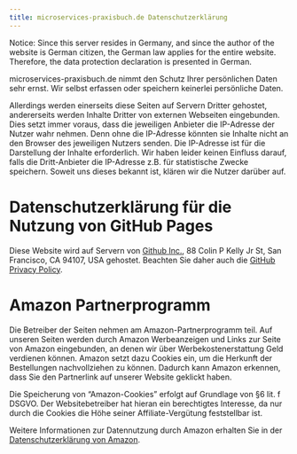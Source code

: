 ```yaml
---
title: microservices-praxisbuch.de Datenschutzerklärung
---
```


Notice: Since this server resides in Germany, and since the author of
the website is German citizen, the German law applies for the entire
website. Therefore, the data protection declaration is presented in German.

microservices-praxisbuch.de nimmt den Schutz Ihrer persönlichen Daten sehr ernst. Wir
selbst erfassen oder speichern keinerlei persönliche Daten.

Allerdings werden einerseits diese Seiten auf Servern Dritter
gehostet, andererseits werden Inhalte Dritter von externen Webseiten
eingebunden. Dies setzt immer voraus, dass die jeweiligen Anbieter die
IP-Adresse der Nutzer wahr nehmen. Denn ohne die IP-Adresse könnten
sie Inhalte nicht an den Browser des jeweiligen Nutzers senden. Die
IP-Adresse ist für die Darstellung der Inhalte erforderlich. Wir haben
leider keinen Einfluss darauf, falls die Dritt-Anbieter die IP-Adresse
z.B. für statistische Zwecke speichern. Soweit uns dieses bekannt ist,
klären wir die Nutzer darüber auf.

# Datenschutzerklärung für die Nutzung von GitHub Pages

Diese Website wird auf Servern von
[Github Inc.](https://www.github.com/), 88 Colin P Kelly Jr St, San
Francisco, CA 94107, USA gehostet. Beachten Sie daher auch die
[GitHub Privacy Policy](https://help.github.com/articles/github-privacy-statement/).

# Amazon Partnerprogramm

Die Betreiber der Seiten nehmen am Amazon-Partnerprogramm teil. Auf
unseren Seiten werden durch Amazon Werbeanzeigen und Links zur Seite
von Amazon eingebunden, an denen wir über Werbekostenerstattung
Geld verdienen können. Amazon setzt dazu Cookies ein, um die Herkunft
der Bestellungen nachvollziehen zu können. Dadurch kann Amazon
erkennen, dass Sie den Partnerlink auf unserer Website geklickt haben.

Die Speicherung von “Amazon-Cookies” erfolgt auf Grundlage von §6
lit. f DSGVO. Der Websitebetreiber hat hieran ein berechtigtes
Interesse, da nur durch die Cookies die Höhe seiner
Affiliate-Vergütung feststellbar ist.

Weitere Informationen zur Datennutzung durch Amazon erhalten Sie in
der
[Datenschutzerklärung von Amazon](https://www.amazon.de/gp/help/customer/display.html/ref=footer_privacy?nodeId=3312401&ie=UTF8).
